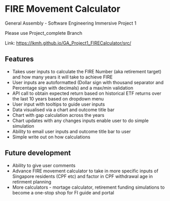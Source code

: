 # FIRE Movement Calculator 

General Assembly - Software Engineering Immersive Project 1 

Please use Project_complete Branch

Link:  https://lkmh.github.io/GA_Project1_FIRECalculator/src/ 

## Features

- Takes user inputs to calculate the FIRE Number (aka retirement target) and how many years it will take to achieve FIRE
- User inputs are autoformatted (Dollar sign with thousand separator and Percentage sign with decimals) and a max/min validation
- API call to obtain expected return based on historical ETF returns over the last 10 years based on dropdown menu
- User input with tooltips to guide user inputs 
- Data visualised via a chart and outcome title bar 
- Chart with gap calculation across the years 
- Chart updates with any changes inputs enable user to do simple simulation
- Ability to email user inputs and outcome title bar to user 
- Simple write out on how calculations

## Future development 

- Ability to give user comments 
- Advance FIRE movement calculator to take in more specific inputs of Singapore residents (CPF etc) and factor in CPF withdrawal age in retirment planning 
- More calculators - mortage calculator, retirement funding simulations to become a one-stop shop for FI guide and portal 


